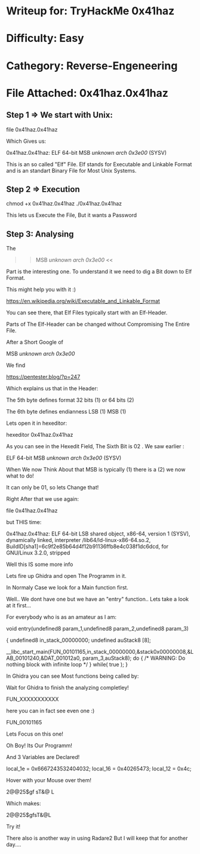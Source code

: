 # Writeup for: TryHackMe 0x41haz

# Difficulty: Easy

# Cathegory: Reverse-Engeneering

# File Attached: 0x41haz.0x41haz


## Step 1 => We start with Unix:

file 0x41haz.0x41haz

Which Gives us: 

0x41haz.0x41haz: ELF 64-bit MSB *unknown arch 0x3e00* (SYSV)


This is an so called "Elf" File. Elf stands for Executable and Linkable Format and is an standart Binary File for Most Unix Systems.

## Step 2 => Execution

chmod +x 0x41haz.0x41haz
./0x41haz.0x41haz

This lets us Execute the File, But it wants a Password

## Step 3: Analysing

The 
>> MSB *unknown arch 0x3e00* << 

Part is the interesting one. To understand it we need to dig a Bit down to Elf Format.

This might help you with it :) 

https://en.wikipedia.org/wiki/Executable_and_Linkable_Format

You can see there, that Elf Files typically start with an Elf-Header.

Parts of The Elf-Header can be changed without Compromising The Entire File. 


After a Short Google of 

MSB *unknown arch 0x3e00* 

We find

https://pentester.blog/?p=247

Which explains us that in the Header:

The 5th byte defines format 32 bits (1) or 64 bits (2)

The 6th byte defines endianness LSB (1)  MSB (1)



Lets open it in hexeditor: 

hexeditor 0x41haz.0x41haz

As you can see in the Hexedit Field, The Sixth Bit is 02 . We saw earlier :

ELF 64-bit MSB *unknown arch 0x3e00* (SYSV)

When We now Think About that MSB is typically (1) there is a (2) we now what to do!


It can only be 01, so lets Change that!

Right After that we use again:

file 0x41haz.0x41haz

but THIS time:


0x41haz.0x41haz: ELF 64-bit LSB shared object, x86-64, version 1 (SYSV), dynamically linked, interpreter /lib64/ld-linux-x86-64.so.2, BuildID[sha1]=6c9f2e85b64d4f12b91136ffb8e4c038f1dc6dcd, for GNU/Linux 3.2.0, stripped

Well this IS some more info

Lets fire up Ghidra and open The Programm in it.

In Normaly Case we look for a Main function first.

Well.. We dont have one but we have an "entry" function.. Lets take a look at it first...

For everybody who is as an amateur as I am:



void entry(undefined8 param_1,undefined8 param_2,undefined8 param_3)

{
  undefined8 in_stack_00000000;
  undefined auStack8 [8];
  
  __libc_start_main(FUN_00101165,in_stack_00000000,&stack0x00000008,&LAB_00101240,&DAT_001012a0,
                    param_3,auStack8);
  do {
                    /* WARNING: Do nothing block with infinite loop */
  } while( true );
}




In Ghidra you can see Most functions being called by:

Wait for Ghidra to finish the analyzing completley!



FUN_XXXXXXXXXXX

here you can in fact see even one :)

FUN_00101165


Lets Focus on this one!

Oh Boy! Its Our Programm!


And 3 Variables are Declared!

  local_1e = 0x6667243532404032;
  local_16 = 0x40265473;
  local_12 = 0x4c;

Hover with your Mouse over them!

2@@25$gf
sT&@
L


Which makes: 

2@@25$gfsT&@L

Try it! 


There also is another way in using Radare2 But I will keep that for another day....




